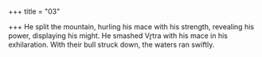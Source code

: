 +++
title = "03"

+++
He split the mountain, hurling his mace with his strength, revealing his  power, displaying his might.
He smashed Vr̥tra with his mace in his exhilaration. With their bull
struck down, the waters ran swiftly.